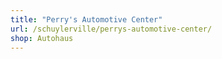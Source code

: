 ```yaml
---
title: "Perry's Automotive Center"
url: /schuylerville/perrys-automotive-center/
shop: Autohaus
---
```

